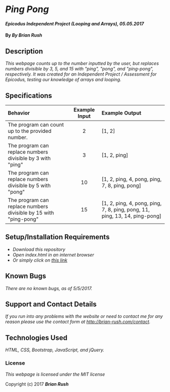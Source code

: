 # _Ping Pong_

#### _Epicodus Independent Project (Looping and Arrays), 05.05.2017_

#### By _**By Brian Rush**_

## Description

_This webpage counts up to the number inputted by the user, but replaces numbers divisible by 3, 5, and 15 with "ping", "pong", and "ping-pong", respectively. It was created for an Independent Project / Assessment for Epicodus, testing our knowledge of arrays and looping._

## Specifications

Behavior | Example Input | Example Output
:--- | :---: | :---
The program can count up to the provided number. | 2 | [1, 2]
The program can replace numbers divisible by 3 with "ping" | 3 | [1, 2, ping]
The program can replace numbers divisible by 5 with "pong" | 10 | [1, 2, ping, 4, pong, ping, 7, 8, ping, pong]
The program can replace numbers divisible by 15 with "ping-pong" | 15 | [1, 2, ping, 4, pong, ping, 7, 8, ping, pong, 11, ping, 13, 14, ping-pong]


## Setup/Installation Requirements

* _Download this repository_
* _Open index.html in an internet browser_
* _Or simply click on [this link](http://Brian-Rush.github.io/ping-pong)_

## Known Bugs

_There are no known bugs, as of 5/5/2017._

## Support and Contact Details

_If you run into any problems with the website or need to contact me for any reason please use the contact form at http://brian-rush.com/contact._

## Technologies Used

_HTML, CSS, Bootstrap, JavaScript, and jQuery._

### License

*This webpage is licensed under the MIT license*

Copyright (c) 2017 **_Brian Rush_**
